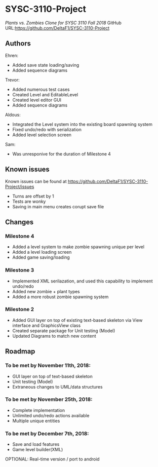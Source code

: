 # SYSC-3110-Project
_Plants vs. Zombies Clone for SYSC 3110 Fall 2018_
GitHub URL:https://github.com/DeltaF1/SYSC-3110-Project

## Authors
Ehren:
- Added save state loading/saving
- Added sequence diagrams

Trevor:
- Added numerous test cases
- Created Level and EditableLevel
- Created level editor GUI
- Added sequence diagrams

Aldous:
- Integrated the Level system into the existing board spawning system
- Fixed undo/redo with serialization
- Added level selection screen

Sam:
- Was unresponive for the duration of Milestone 4

## Known issues

Known issues can be found at https://github.com/DeltaF1/SYSC-3110-Project/issues

- Turns are offset by 1
- Tests are wonky
- Saving in main menu creates corupt save file

## Changes

### Milestone 4
- Added a level system to make zombie spawning unique per level
- Added a level loading screen
- Added game saving/loading

### Milestone 3
- Implemented XML serilazation, and used this capability to implement undo/redo
- Added new zombie + plant types
- Added a more robust zombie spawning system

### Milestone 2

- Added GUI layer on top of existing text-based skeleton via View interface and GraphicsView class
- Created separate package for Unit testing (Model)
- Updated Diagrams to match new content

## Roadmap

### To be met by November 11th, 2018:

- GUI layer on top of text-based skeleton
- Unit testing (Model)
- Extraneous changes to UML/data structures

### To be met by November 25th, 2018:

- Complete implementation
- Unlimited undo/redo actions available
- Multiple unique entities

### To be met by December 7th, 2018:

- Save and load features
- Game level builder(XML)

OPTIONAL: Real-time version / port to android



